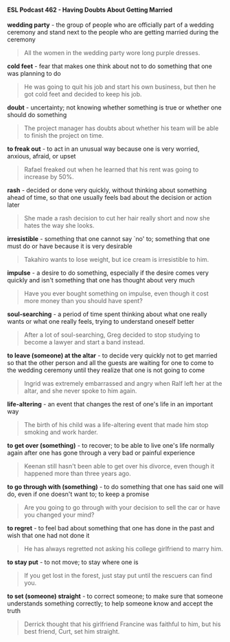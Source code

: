 #### ESL Podcast 462 - Having Doubts About Getting Married

**wedding party** - the group of people who are officially part of a wedding
ceremony and stand next to the people who are getting married during the
ceremony

> All the women in the wedding party wore long purple dresses.

**cold feet** - fear that makes one think about not to do something that one was
planning to do

> He was going to quit his job and start his own business, but then he got cold
feet and decided to keep his job.

**doubt** - uncertainty; not knowing whether something is true or whether one
should do something

> The project manager has doubts about whether his team will be able to finish
the project on time.

**to freak out** - to act in an unusual way because one is very worried, anxious,
afraid, or upset

> Rafael freaked out when he learned that his rent was going to increase by 50%.

**rash** - decided or done very quickly, without thinking about something ahead of
time, so that one usually feels bad about the decision or action later

> She made a rash decision to cut her hair really short and now she hates the
way she looks.

**irresistible** - something that one cannot say `no' to; something that one must do
or have because it is very desirable

> Takahiro wants to lose weight, but ice cream is irresistible to him.

**impulse** - a desire to do something, especially if the desire comes very quickly
and isn't something that one has thought about very much

> Have you ever bought something on impulse, even though it cost more money
than you should have spent?

**soul-searching** - a period of time spent thinking about what one really wants or
what one really feels, trying to understand oneself better

> After a lot of soul-searching, Greg decided to stop studying to become a lawyer
and start a band instead.

**to leave (someone) at the altar** - to decide very quickly not to get married so
that the other person and all the guests are waiting for one to come to the
wedding ceremony until they realize that one is not going to come

> Ingrid was extremely embarrassed and angry when Ralf left her at the altar, and
she never spoke to him again.

**life-altering** - an event that changes the rest of one's life in an important way

> The birth of his child was a life-altering event that made him stop smoking and
work harder.

**to get over (something)** - to recover; to be able to live one's life normally again
after one has gone through a very bad or painful experience

> Keenan still hasn't been able to get over his divorce, even though it happened
more than three years ago.

**to go through with (something)** - to do something that one has said one will
do, even if one doesn't want to; to keep a promise

> Are you going to go through with your decision to sell the car or have you
changed your mind?

**to regret** - to feel bad about something that one has done in the past and wish
that one had not done it

> He has always regretted not asking his college girlfriend to marry him.

**to stay put** - to not move; to stay where one is

> If you get lost in the forest, just stay put until the rescuers can find you.

**to set (someone) straight** - to correct someone; to make sure that someone
understands something correctly; to help someone know and accept the truth

> Derrick thought that his girlfriend Francine was faithful to him, but his best
friend, Curt, set him straight.

